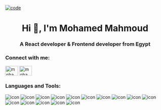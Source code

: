 <a href="https://MohamedFahmy1.github.io" target="_blank" rel="noreferrer" style="width: 100%"> <img src="https://camo.githubusercontent.com/c1dcb74cc1c1835b1d716f5051499a2814c683c806b15f04b0eba492863703e9/68747470733a2f2f63646e2e6472696262626c652e636f6d2f75736572732f3733303730332f73637265656e73686f74732f363538313234332f6176656e746f2e676966" alt="code"/> </a>

<h1 align="center">Hi 👋, I'm Mohamed Mahmoud</h1>
<h3 align="center">A React developer & Frontend developer from Egypt</h3>

<h3 align="left">Connect with me:</h3>
<p align="left">
<a href="https://www.facebook.com/profile.php?id=100001739833921" target="_blank"><img align="center" src="https://raw.githubusercontent.com/rahuldkjain/github-profile-readme-generator/master/src/images/icons/Social/facebook.svg" alt="mohamedmahmoud" height="30" width="40" /></a>
<a href="https://www.linkedin.com/in/mohamed-fahmy-580342220/" target="_blank"><img align="center" src="https://raw.githubusercontent.com/rahuldkjain/github-profile-readme-generator/master/src/images/icons/Social/linked-in-alt.svg" alt="mohamedmahmoud" height="30" width="40" /></a>
</p>

<h3 align="left">Languages and Tools:</h3>
<p align="left">
  <img scr="./icons/html.png" alt="icon">
  <img scr="./icons/css-3.png" alt="icon">
  <img scr="./icons/js.png" alt="icon">
  <img scr="./icons/typescript.png" alt="icon">
  <img scr="./icons/letter-c.png" alt="icon">
  <img scr="./icons/c-sharp.png" alt="icon">
  <img scr="./icons/bootstrap.png" alt="icon">
  <img scr="./icons/jest.png" alt="icon">
  <img scr="./icons/nextjs.png" alt="icon">
  <img scr="./icons/npm.png" alt="icon">
  <img scr="./icons/photoshop.png" alt="icon">
  <img scr="./icons/react-router.png" alt="icon">
  <img scr="./icons/React.png" alt="icon">
  <img scr="./icons/redux-icon.png" alt="icon">
  <img scr="./icons/sass.png" alt="icon">
 </p>
